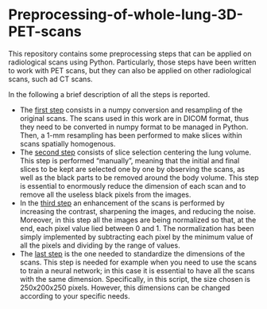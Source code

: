 # Preprocessing-of-whole-lung-3D-PET-scans

This repository contains some preprocessing steps that can be applied on radiological scans using Python. Particularly, those steps have been written to work with PET scans, but they can also be applied on other radiological scans, such ad CT scans. 

In the following a brief description of all the steps is reported.
- The [first step](https://github.com/Eri0898/Preprocessing-of-whole-lung-3D-PET-scans/blob/main/First-preprocessing-step_Numpy-conversion-and-resampling.ipynb) consists in a numpy conversion and resampling of the original scans. The scans used in this work are in DICOM format, thus they need to be converted in numpy format to be managed in Python. Then, a 1-mm resampling has been performed to make slices within scans spatially homogenous.
- The [second step](https://github.com/Eri0898/Preprocessing-of-whole-lung-3D-PET-scans/blob/main/Second-preprocessing-step_Slice-selection-centering-the-lung-volume.ipynb) consists of slice selection centering the lung volume. This step is performed “manually”, meaning that the initial and final slices to be kept are selected one by one by observing the scans, as well as the black parts to be removed around the body volume. This step is essential to enormously reduce the dimension of each scan and to remove all the useless black pixels from the images.
- In the [third step](https://github.com/Eri0898/Preprocessing-of-whole-lung-3D-PET-scans/blob/main/Third-preprocessing-step_Normalization-and-enhancement.ipynb) an enhancement of the scans is performed by increasing the contrast, sharpening the images, and reducing the noise. Moreover, in this step all the images are being normalized so that, at the end, each pixel value lied between 0 and 1. The normalization has been simply implemented by subtracting each pixel by the minimum value of all the pixels and dividing by the range of values. 
- The [last step](https://github.com/Eri0898/Preprocessing-of-whole-lung-3D-PET-scans/blob/main/Last-step_Size-standardization.ipynb) is the one needed to standardize the dimensions of the scans. This step is needed for example when you need to use the scans to train a neural network; in this case it is essential to have all the scans with the same dimension. Specifically, in this script, the size chosen is 250x200x250 pixels. However, this dimensions can be changed according to your specific needs.


